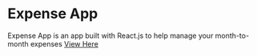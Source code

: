 # Expense App

Expense App is an app built with React.js to help manage your month-to-month expenses
[View Here](https://react-practice-9e728.web.app/)
